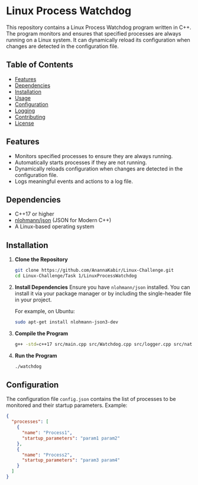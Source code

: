 # Linux Process Watchdog

This repository contains a Linux Process Watchdog program written in C++. The program monitors and ensures that specified processes are always running on a Linux system. It can dynamically reload its configuration when changes are detected in the configuration file.

## Table of Contents
- [Features](#features)
- [Dependencies](#dependencies)
- [Installation](#installation)
- [Usage](#usage)
- [Configuration](#configuration)
- [Logging](#logging)
- [Contributing](#contributing)
- [License](#license)

## Features
- Monitors specified processes to ensure they are always running.
- Automatically starts processes if they are not running.
- Dynamically reloads configuration when changes are detected in the configuration file.
- Logs meaningful events and actions to a log file.

## Dependencies
- C++17 or higher
- [nlohmann/json](https://github.com/nlohmann/json) (JSON for Modern C++)
- A Linux-based operating system

## Installation

1. **Clone the Repository**
    ```sh
    git clone https://github.com/AnannaKabir/Linux-Challenge.git
    cd Linux-Challenge/Task 1/LinuxProcessWatchdog
    ```

2. **Install Dependencies**
    Ensure you have `nlohmann/json` installed. You can install it via your package manager or by including the single-header file in your project.

    For example, on Ubuntu:
    ```sh
    sudo apt-get install nlohmann-json3-dev
    ```

3. **Compile the Program**
    ```sh
    g++ -std=c++17 src/main.cpp src/Watchdog.cpp src/logger.cpp src/native_os_api.cpp -o watchdog -linotify
    ```

4. **Run the Program**
    ```sh
    ./watchdog
    ```

## Configuration
The configuration file `config.json` contains the list of processes to be monitored and their startup parameters. Example:

```json
{
  "processes": [
    {
      "name": "Process1",
      "startup_parameters": "param1 param2"
    },
    {
      "name": "Process2",
      "startup_parameters": "param3 param4"
    }
  ]
}
